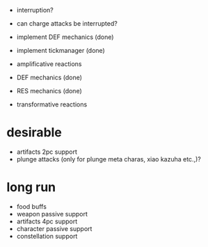 - interruption?
- can charge attacks be interrupted?
- implement DEF mechanics (done)
- implement tickmanager (done)
- amplificative reactions
- DEF mechanics (done)
- RES mechanics (done)

- transformative reactions 



# desirable
- artifacts 2pc support
- plunge attacks (only for plunge meta charas, xiao kazuha etc.,)?


# long run
- food buffs
- weapon passive support
- artifacts 4pc support
- character passive support
- constellation support
